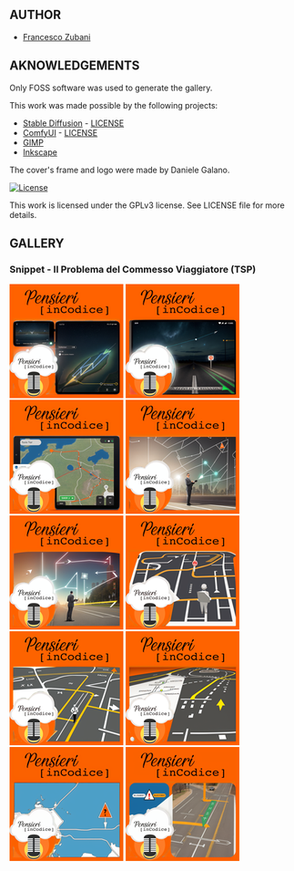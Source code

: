 ## AUTHOR

- [Francesco Zubani](https://www.linkedin.com/in/francesco-zubani-5957081a6/)

## AKNOWLEDGEMENTS

Only FOSS software was used to generate the gallery.

This work was made possible by the following projects:

- [Stable Diffusion](https://github.com/CompVis/stable-diffusion) - [LICENSE](https://github.com/CompVis/stable-diffusion/blob/main/LICENSE)
- [ComfyUI](https://github.com/comfyanonymous/ComfyUI) - [LICENSE](https://github.com/comfyanonymous/ComfyUI/blob/master/LICENSE)
- [GIMP](https://www.gimp.org/)
- [Inkscape](https://inkscape.org/)

The cover's frame and logo were made by Daniele Galano.

[![License](https://img.shields.io/badge/License-GPL%20v3-blue.svg)](http://www.gnu.org/licenses/gpl-3.0)

This work is licensed under the GPLv3 license.
See LICENSE file for more details.

## GALLERY

### Snippet - Il Problema del Commesso Viaggiatore (TSP)

<div class="gallery">
  <a href="PIC114_01.png"><img class="thumbnail" src="thumbs/PIC114_01.png" alt="PIC114_01"></a>
  <a href="PIC114_02.png"><img class="thumbnail" src="thumbs/PIC114_02.png" alt="PIC114_02"></a>
  <a href="PIC114_03.png"><img class="thumbnail" src="thumbs/PIC114_03.png" alt="PIC114_03"></a>
  <a href="PIC114_04.png"><img class="thumbnail" src="thumbs/PIC114_04.png" alt="PIC114_04"></a>
  <a href="PIC114_05.png"><img class="thumbnail" src="thumbs/PIC114_05.png" alt="PIC114_05"></a>
  <a href="PIC114_06.png"><img class="thumbnail" src="thumbs/PIC114_06.png" alt="PIC114_06"></a>
  <a href="PIC114_07.png"><img class="thumbnail" src="thumbs/PIC114_07.png" alt="PIC114_07"></a>
  <a href="PIC114_08.png"><img class="thumbnail" src="thumbs/PIC114_08.png" alt="PIC114_08"></a>
  <a href="PIC114_09.png"><img class="thumbnail" src="thumbs/PIC114_09.png" alt="PIC114_09"></a>
  <a href="PIC114_10.png"><img class="thumbnail" src="thumbs/PIC114_10.png" alt="PIC114_10"></a>
</div>
</body>
</html>
